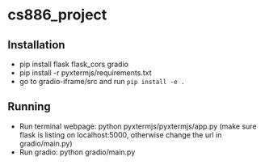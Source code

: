 # cs886_project

## Installation
* pip install flask flask_cors gradio
* pip install -r pyxtermjs/requirements.txt
* go to gradio-iframe/src and run `pip install -e .`
## Running
* Run terminal webpage: python pyxtermjs/pyxtermjs/app.py (make sure flask is listing on localhost:5000, otherwise change the url in gradio/main.py)
* Run gradio: python gradio/main.py